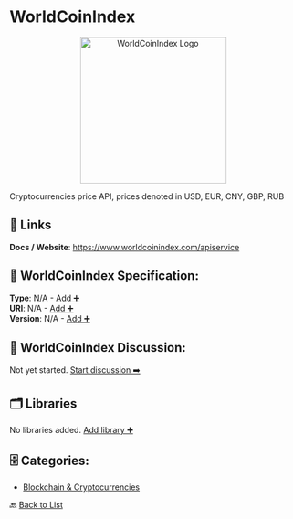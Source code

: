 # WorldCoinIndex
<p align="center">
    <img width="256" src="https://raw.githubusercontent.com/apis-list/apis-list/main/apis/worldcoinindex/logo_256x256.png" alt="WorldCoinIndex Logo"/>
</p>
Cryptocurrencies price API, prices denoted in USD, EUR, CNY, GBP, RUB

##  🔗 Links
**Docs / Website**: https://www.worldcoinindex.com/apiservice

## 🧬 WorldCoinIndex Specification:
**Type**: N/A - [Add ➕](https://github.com/apis-list/apis-list/edit/main/apis.yaml#L22270)  
**URI**: N/A - [Add ➕](https://github.com/apis-list/apis-list/edit/main/apis.yaml#L22270)  
**Version**: N/A - [Add ➕](https://github.com/apis-list/apis-list/edit/main/apis.yaml#L22270)

## 💬 WorldCoinIndex Discussion:
Not yet started. [Start discussion ➡️](https://github.com/apis-list/apis-list/discussions/new)

## 🗂️ Libraries

No libraries added. [Add library ➕](https://github.com/apis-list/apis-list/edit/main/apis.yaml#L22270)    


## 🗄️ Categories:
- [Blockchain & Cryptocurrencies](https://github.com/apis-list/apis-list#blockchain--cryptocurrencies-)

🔙  [Back to List](https://github.com/apis-list/apis-list)
